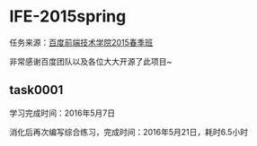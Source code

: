 # IFE-2015spring

任务来源：[百度前端技术学院2015春季班](https://github.com/baidu-ife/ife/tree/master/2015_spring)

非常感谢百度团队以及各位大大开源了此项目~

## task0001

学习完成时间：2016年5月7日

消化后再次编写综合练习，完成时间：2016年5月21日，耗时6.5小时
